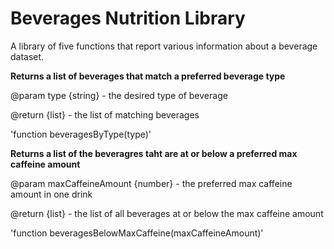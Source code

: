 # **Beverages Nutrition Library**
A library of five functions that report various information about a beverage dataset.

**Returns a list of beverages that match a preferred beverage type**

@param type {string} - the desired type of beverage

@return {list} - the list of matching beverages

'function beveragesByType(type)'

**Returns a list of the beveragres taht are at or below a preferred max caffeine amount**

@param maxCaffeineAmount {number} - the preferred max caffeine amount in one drink

@return {list} - the list of all beverages at or below the max caffeine amount


'function beveragesBelowMaxCaffeine(maxCaffeineAmount)'

